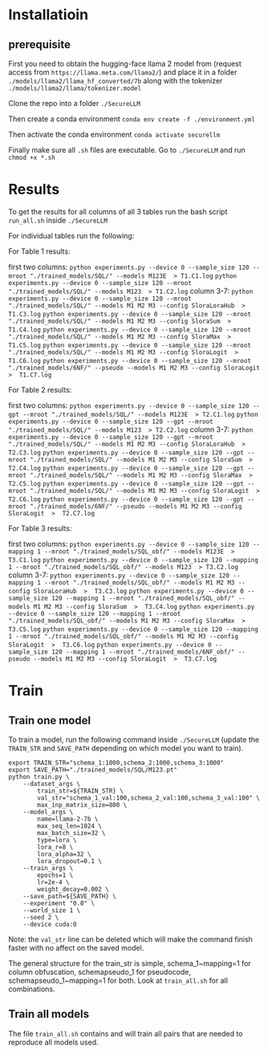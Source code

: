 # Installatioin

## prerequisite

First you need to obtain the hugging-face llama 2 model from (request access from `https://llama.meta.com/llama2/`) and place it in a folder `./models/llama2/llama_hf_converted/7b` along with the tokenizer `./models/llama2/llama/tokenizer.model`

Clone the repo into a folder `./SecureLLM`

Then create a conda environment `conda env create -f ./environment.yml`

Then activate the conda environment `conda activate securellm`

Finally make sure all `.sh` files are executable. Go to `./SecureLLM` and run `chmod +x *.sh`

# Results

To get the results for all columns of all 3 tables run the bash script `run_all.sh` inside `./SecureLLM`

For individual tables run the following:

For Table 1 results:

first two columns:
`python experiments.py --device 0 --sample_size 120 --mroot "./trained_models/SQL/" --models M123E  > T1.C1.log`
`python experiments.py --device 0 --sample_size 120 --mroot "./trained_models/SQL/" --models M123  > T1.C2.log`
column 3-7:
`python experiments.py --device 0 --sample_size 120 --mroot "./trained_models/SQL/" --models M1 M2 M3 --config SloraLoraHub  >  T1.C3.log`
`python experiments.py --device 0 --sample_size 120 --mroot "./trained_models/SQL/" --models M1 M2 M3 --config SloraSum  >  T1.C4.log`
`python experiments.py --device 0 --sample_size 120 --mroot "./trained_models/SQL/" --models M1 M2 M3 --config SloraMax  >  T1.C5.log`
`python experiments.py --device 0 --sample_size 120 --mroot "./trained_models/SQL/" --models M1 M2 M3 --config SloraLogit  >  T1.C6.log`
`python experiments.py --device 0 --sample_size 120 --mroot "./trained_models/6NF/" --pseudo --models M1 M2 M3 --config SloraLogit  >  T1.C7.log`

For Table 2 results:

first two columns:
`python experiments.py --device 0 --sample_size 120 --gpt --mroot "./trained_models/SQL/" --models M123E  > T2.C1.log`
`python experiments.py --device 0 --sample_size 120 --gpt --mroot "./trained_models/SQL/" --models M123  > T2.C2.log`
column 3-7:
`python experiments.py --device 0 --sample_size 120 --gpt --mroot "./trained_models/SQL/" --models M1 M2 M3 --config SloraLoraHub  >  T2.C3.log`
`python experiments.py --device 0 --sample_size 120 --gpt --mroot "./trained_models/SQL/" --models M1 M2 M3 --config SloraSum  >  T2.C4.log`
`python experiments.py --device 0 --sample_size 120 --gpt --mroot "./trained_models/SQL/" --models M1 M2 M3 --config SloraMax  >  T2.C5.log`
`python experiments.py --device 0 --sample_size 120 --gpt --mroot "./trained_models/SQL/" --models M1 M2 M3 --config SloraLogit  >  T2.C6.log`
`python experiments.py --device 0 --sample_size 120 --gpt --mroot "./trained_models/6NF/" --pseudo --models M1 M2 M3 --config SloraLogit  >  T2.C7.log`

For Table 3 results:

first two columns:
`python experiments.py --device 0 --sample_size 120 --mapping 1 --mroot "./trained_models/SQL_obf/" --models M123E  > T3.C1.log`
`python experiments.py --device 0 --sample_size 120 --mapping 1 --mroot "./trained_models/SQL_obf/" --models M123  > T3.C2.log`
column 3-7:
`python experiments.py --device 0 --sample_size 120 --mapping 1 --mroot "./trained_models/SQL_obf/" --models M1 M2 M3 --config SloraLoraHub  >  T3.C3.log`
`python experiments.py --device 0 --sample_size 120 --mapping 1 --mroot "./trained_models/SQL_obf/" --models M1 M2 M3 --config SloraSum  >  T3.C4.log`
`python experiments.py --device 0 --sample_size 120 --mapping 1 --mroot "./trained_models/SQL_obf/" --models M1 M2 M3 --config SloraMax  >  T3.C5.log`
`python experiments.py --device 0 --sample_size 120 --mapping 1 --mroot "./trained_models/SQL_obf/" --models M1 M2 M3 --config SloraLogit  >  T3.C6.log`
`python experiments.py --device 0 --sample_size 120 --mapping 1 --mroot "./trained_models/6NF_obf/" --pseudo --models M1 M2 M3 --config SloraLogit  >  T3.C7.log`


# Train

## Train one model

To train a model, run the following command inside `./SecureLLM` (update the `TRAIN_STR` and `SAVE_PATH` depending on which model you want to train).

```
export TRAIN_STR="schema_1:1000,schema_2:1000,schema_3:1000"
export SAVE_PATH="./trained_models/SQL/M123.pt"
python train.py \
    --dataset_args \
        train_str=${TRAIN_STR} \
        val_str="schema_1_val:100,schema_2_val:100,schema_3_val:100" \
        max_inp_matrix_size=800 \
    --model_args \
        name=llama-2-7b \
        max_seq_len=1024 \
        max_batch_size=32 \
        type=lora \
        lora_r=8 \
        lora_alpha=32 \
        lora_dropout=0.1 \
    --train_args \
        epochs=1 \
        lr=2e-4 \
        weight_decay=0.002 \
    --save_path=${SAVE_PATH} \
    --experiment "0.0" \
    --world_size 1 \
    --seed 2 \
    --device cuda:0
```

Note: the `val_str` line can be deleted which will make the command finish faster with no affect on the saved model.

The general structure for the train_str is simple, schema_1~mapping=1 for column obfuscation, schemapseudo_1 for pseudocode, schemapseudo_1~mapping=1 for both. Look at `train_all.sh` for all combinations.
## Train all models

The file `train_all.sh` contains and will train all pairs that are needed to reproduce all models used.
